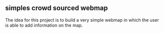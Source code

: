 ## simples crowd sourced webmap

The idea for this project is to build a very simple webmap in which the user is able to add information on the map.
